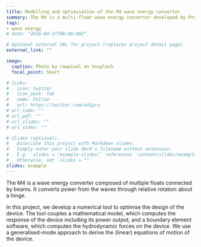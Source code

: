 ```yaml
---
title: Modelling and optimisation of the M4 wave energy converter
summary: The M4 is a multi-float wave energy converter developed by Professor Peter Stansby from the University of Manchester. This project looks into developing a numerical tool to optimise the design of the device. The tool couples a dynamic model of the device, programmed in MATLAB, and a boundary element software.  
tags:
- wave energy
# date: "2016-04-27T00:00:00Z"

# Optional external URL for project (replaces project detail page).
external_link: ""

image:
  caption: Photo by rawpixel on Unsplash
  focal_point: Smart

# links:
# - icon: twitter
#   icon_pack: fab
#   name: Follow
#   url: https://twitter.com/adipro
# url_code: ""
# url_pdf: ""
# url_slides: ""
# url_video: ""

# Slides (optional).
#   Associate this project with Markdown slides.
#   Simply enter your slide deck's filename without extension.
#   E.g. `slides = "example-slides"` references `content/slides/example-slides.md`.
#   Otherwise, set `slides = ""`.
slides: example
---
```


The M4 is a wave energy converter composed of multiple floats connected by beams. It converts power from the waves through relative rotation about a hinge.

In this project, we develop a numerical tool to optimise the design of the device. The tool couples a mathematical model, which computes the response of the device including its power output, and a boundary element software, which computes the hydrodynamic forces on the device. We use a generalised-mode approach to derive the (linear) equations of motion of the device.